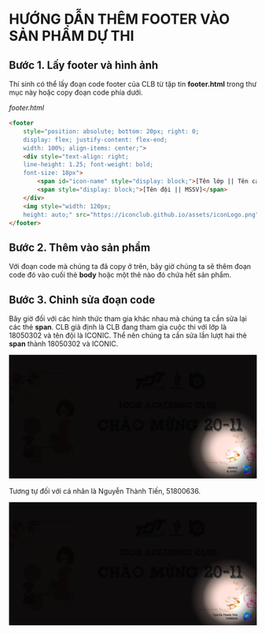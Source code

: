 # HƯỚNG DẪN THÊM FOOTER VÀO SẢN PHẨM DỰ THI

## Bước 1. Lấy footer và hình ảnh

Thí sinh có thể lấy đoạn code footer của CLB từ tập tin **footer.html** trong thư mục này hoặc
copy đoạn code phía dưới.

*footer.html*
```html
<footer 
    style="position: absolute; bottom: 20px; right: 0; 
    display: flex; justify-content: flex-end;
    width: 100%; align-items: center;">
    <div style="text-align: right;
    line-height: 1.25; font-weight: bold;
    font-size: 18px">
        <span id="icon-name" style="display: block;">[Tên lớp || Tên cá nhân]</span>
        <span style="display: block;">[Tên đội || MSSV]</span>
    </div>
    <img style="width: 120px;
    height: auto;" src="https://iconclub.github.io/assets/iconLogo.png" alt="ICON">
</footer>
```

## Bước 2. Thêm vào sản phẩm

Với đoạn code mà chúng ta đã copy ở trên, bây giờ chúng ta sẽ thêm đoạn code đó vào cuối thẻ **body** hoặc
một thẻ nào đó chứa hết sản phẩm.

## Bước 3. Chỉnh sửa đoạn code

Bây giờ đối với các hình thức tham gia khác nhau mà chúng ta cần sửa lại các thẻ **span**. CLB giả định là 
CLB đang tham gia cuộc thi với lớp là 18050302 và tên đội là ICONIC.
Thể nên chúng ta cần sửa lần lượt hai thẻ **span** thành 18050302 và ICONIC.

![Tập thể](./Team.png)

Tương tự đối với cá nhân là Nguyễn Thành Tiến, 51800636.

![Cá nhân](./Solo.png)